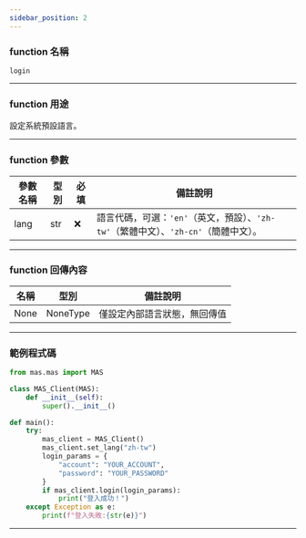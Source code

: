 ```yaml
---
sidebar_position: 2
---
```


### function 名稱

`login`

---

### function 用途

設定系統預設語言。  

---

### function 參數

| 參數名稱    | 型別    | 必填 | 備註說明 |
|------------|---------|------|----------|
| lang       | str     | ❌   | 語言代碼，可選：`'en'`（英文，預設）、`'zh-tw'`（繁體中文）、`'zh-cn'`（簡體中文）。 |

---

### function 回傳內容

| 名稱   | 型別    | 備註說明               |
|--------|---------|------------------------|
| None   | NoneType | 僅設定內部語言狀態，無回傳值 |

---

### 範例程式碼

```python
from mas.mas import MAS

class MAS_Client(MAS):
    def __init__(self):
        super().__init__()

def main():
    try:
        mas_client = MAS_Client()
        mas_client.set_lang("zh-tw")
        login_params = {
            "account": "YOUR_ACCOUNT",
            "password": "YOUR_PASSWORD"
        }
        if mas_client.login(login_params):
            print("登入成功！")
    except Exception as e:
        print(f"登入失敗:{str(e)}")
```
---